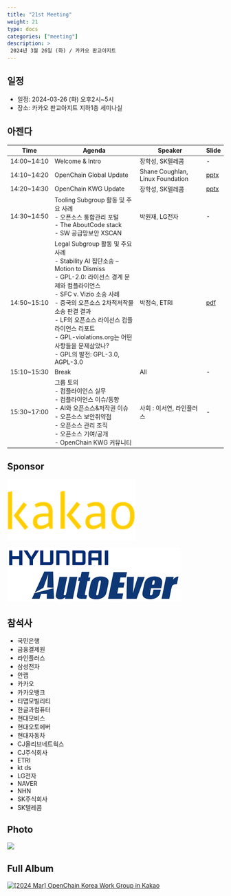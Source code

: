 ```yaml
---
title: "21st Meeting"
weight: 21
type: docs
categories: ["meeting"]
description: >
 2024년 3월 26일 (화) / 카카오 판교아지트
---
```


## 일정

* 일정: 2024-03-26 (화) 오후2시~5시
* 장소: 카카오 판교아지트 지하1층 세미나실

## 아젠다

| Time | Agenda           | Speaker | Slide |
|----|-----------------|------|------|
| 14:00~14:10 | Welcome & Intro | 장학성, SK텔레콤 | - |
| 14:10~14:20 | OpenChain Global Update  | 	Shane Coughlan, Linux Foundation | [pptx](./OpenChain%20Korea%20Work%20Group%20Meeting%202024-03-26.pptx) |
| 14:20~14:30 | OpenChain KWG Update  | 장학성, SK텔레콤 | [pptx](./OpenChain_Korea_update_20240326.pptx) |
| 14:30~14:50 | Tooling Subgroup 활동 및 주요 사례<br>- 오픈소스 통합관리 포털<br>- The AboutCode stack<br>- SW 공급망보안 XSCAN | 박원재, LG전자 |  -  |
| 14:50~15:10 | Legal Subgroup 활동 및 주요 사례<br>- Stability AI 집단소송 – Motion to Dismiss<br>- GPL-2.0: 라이선스 경계 문제와 컴플라이언스<br>- SFC v. Vizio 소송 사례<br>- 중국의 오픈소스 2차적저작물 소송 판결 결과<br>- LF의 오픈소스 라이선스 컴플라이언스 리포트<br>- GPL-violations.org는 어떤 사항들을 문제삼았나?<br>- GPL의 발전: GPL-3.0, AGPL-3.0 | 박정숙, ETRI | [pdf](./[회의자료]%20Legal%20subgroup%20활동%20및%20주요%20사례-20240326-R1.pdf) |
| 15:10~15:30 | Break  | All | -  |
| 15:30~17:00 | 그룹 토의<br>- 컴플라이언스 실무<br>- 컴플라이언스 이슈/동향<br>- AI와 오픈소스&저작권 이슈<br>- 오픈소스 보안취약점<br>- 오픈소스 관리 조직<br>- 오픈소스 기여/공개<br>- OpenChain KWG 커뮤니티 | 사회 : 이서연, 라인플러스 |  -  |

## Sponsor

![](kakao.png)

![](./autoever-logo.png)

## 참석사 

- 국민은행
- 금융결제원
- 라인플러스
- 삼성전자
- 안랩
- 카카오
- 카카오뱅크
- 티맵모빌리티
- 한글과컴퓨터
- 현대모비스
- 현대오토에버
- 현대자동차
- CJ올리브네트웍스
- CJ주식회사
- ETRI
- kt ds
- LG전자
- NAVER
- NHN
- SK주식회사
- SK텔레콤

## Photo


![](./IMG_2308.jpeg)

## Full Album

<a data-flickr-embed="true" href="https://www.flickr.com/photos/198570149@N05/albums/72177720315713908" title="[2024 Mar] OpenChain Korea Work Group in Kakao"><img src="https://live.staticflickr.com/65535/53614314174_87fac88cda_c.jpg" width="800" height="600" alt="[2024 Mar] OpenChain Korea Work Group in Kakao"/></a><script async src="//embedr.flickr.com/assets/client-code.js" charset="utf-8"></script>